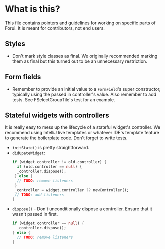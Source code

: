 # What is this?

This file contains pointers and guidelines for working on specific parts of Forui. It is meant for contributors, not
end users.

## Styles
* Don't mark style classes as final. We originally recommended marking them as final but this turned out to be an
  unnecessary restriction.

## Form fields
* Remember to provide an initial value to a `FormField`'s super constructor, typically using the passed in controller's
  value. Also remember to add tests. See FSelectGroupTile's test for an example.

## Stateful widgets with controllers
It is really easy to mess up the lifecycle of a stateful widget's controller. We recommend using IntelliJ live templates
or whatever IDE's template feature to generate the boilerplate code. Don't forget to write tests.

* `initState()` is pretty straightforward.
* `didUpateWidget`:
  ```dart
  if (widget.controller != old.controller) {
    if (old.controller == null) {
    _controller.dispose();
   } else {
    // TODO: remove listeners
   }
   _controller = widget.controller ?? newController();
   // TODO: add listeners
  }
  ```
* `dispose()` - Don't unconditionally dispose a controller. Ensure that it wasn't passed in first.
  ```dart
  if (widget.controller == null) {
    _controller.dispose();
  } else {
    // TODO: remove listeners
  }
  ```

